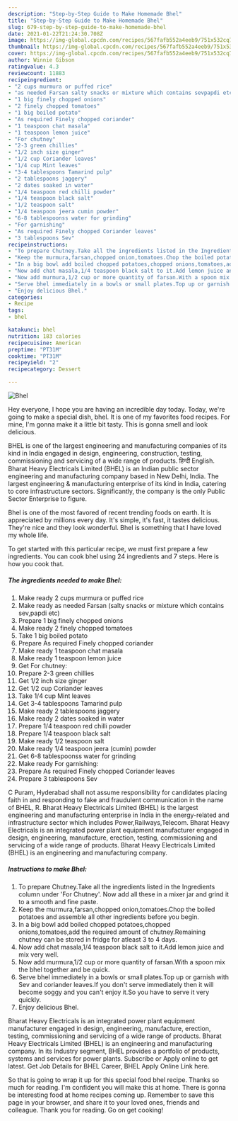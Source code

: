 ```yaml
---
description: "Step-by-Step Guide to Make Homemade Bhel"
title: "Step-by-Step Guide to Make Homemade Bhel"
slug: 679-step-by-step-guide-to-make-homemade-bhel
date: 2021-01-22T21:24:30.708Z
image: https://img-global.cpcdn.com/recipes/567fafb552a4eeb9/751x532cq70/bhel-recipe-main-photo.jpg
thumbnail: https://img-global.cpcdn.com/recipes/567fafb552a4eeb9/751x532cq70/bhel-recipe-main-photo.jpg
cover: https://img-global.cpcdn.com/recipes/567fafb552a4eeb9/751x532cq70/bhel-recipe-main-photo.jpg
author: Winnie Gibson
ratingvalue: 4.3
reviewcount: 11883
recipeingredient:
- "2 cups murmura or puffed rice"
- "as needed Farsan salty snacks or mixture which contains sevpapdi etc"
- "1 big finely chopped onions"
- "2 finely chopped tomatoes"
- "1 big boiled potato"
- "As required Finely chopped coriander"
- "1 teaspoon chat masala"
- "1 teaspoon lemon juice"
- "For chutney"
- "2-3 green chillies"
- "1/2 inch size ginger"
- "1/2 cup Coriander leaves"
- "1/4 cup Mint leaves"
- "3-4 tablespoons Tamarind pulp"
- "2 tablespoons jaggery"
- "2 dates soaked in water"
- "1/4 teaspoon red chilli powder"
- "1/4 teaspoon black salt"
- "1/2 teaspoon salt"
- "1/4 teaspoon jeera cumin powder"
- "6-8 tablespoonss water for grinding"
- "For garnishing"
- "As required Finely chopped Coriander leaves"
- "3 tablespoons Sev"
recipeinstructions:
- "To prepare Chutney.Take all the ingredients listed in the Ingredients column under &#39;For Chutney&#39;. Now add all these in a mixer jar and grind it to a smooth and fine paste."
- "Keep the murmura,farsan,chopped onion,tomatoes.Chop the boiled potatoes and assemble all other ingredients before you begin."
- "In a big bowl add boiled chopped potatoes,chopped onions,tomatoes,add the required amount of chutney.Remaining chutney can be stored in fridge for atleast 3 to 4 days."
- "Now add chat masala,1/4 teaspoon black salt to it.Add lemon juice and mix very well."
- "Now add murmura,1/2 cup or more quantity of farsan.With a spoon mix the bhel together and be quick."
- "Serve bhel immediately in a bowls or small plates.Top up or garnish with Sev and coriander leaves.If you don&#39;t serve immediately then it will become soggy and you can&#39;t enjoy it.So you have to serve it very quickly."
- "Enjoy delicious Bhel."
categories:
- Recipe
tags:
- bhel

katakunci: bhel 
nutrition: 183 calories
recipecuisine: American
preptime: "PT31M"
cooktime: "PT31M"
recipeyield: "2"
recipecategory: Dessert

---
```



![Bhel](https://img-global.cpcdn.com/recipes/567fafb552a4eeb9/751x532cq70/bhel-recipe-main-photo.jpg)

Hey everyone, I hope you are having an incredible day today. Today, we're going to make a special dish, bhel. It is one of my favorites food recipes. For mine, I'm gonna make it a little bit tasty. This is gonna smell and look delicious.

BHEL is one of the largest engineering and manufacturing companies of its kind in India engaged in design, engineering, construction, testing, commissioning and servicing of a wide range of products. हिन्दी English. Bharat Heavy Electricals Limited (BHEL) is an Indian public sector engineering and manufacturing company based in New Delhi, India. The largest engineering &amp; manufacturing enterprise of its kind in India, catering to core infrastructure sectors. Significantly, the company is the only Public Sector Enterprise to figure.

Bhel is one of the most favored of recent trending foods on earth. It is appreciated by millions every day. It's simple, it's fast, it tastes delicious. They're nice and they look wonderful. Bhel is something that I have loved my whole life.


To get started with this particular recipe, we must first prepare a few ingredients. You can cook bhel using 24 ingredients and 7 steps. Here is how you cook that.

<!--inarticleads1-->

##### The ingredients needed to make Bhel:

1. Make ready 2 cups murmura or puffed rice
1. Make ready as needed Farsan (salty snacks or mixture which contains sev,papdi etc)
1. Prepare 1 big finely chopped onions
1. Make ready 2 finely chopped tomatoes
1. Take 1 big boiled potato
1. Prepare As required Finely chopped coriander
1. Make ready 1 teaspoon chat masala
1. Make ready 1 teaspoon lemon juice
1. Get For chutney:
1. Prepare 2-3 green chillies
1. Get 1/2 inch size ginger
1. Get 1/2 cup Coriander leaves
1. Take 1/4 cup Mint leaves
1. Get 3-4 tablespoons Tamarind pulp
1. Make ready 2 tablespoons jaggery
1. Make ready 2 dates soaked in water
1. Prepare 1/4 teaspoon red chilli powder
1. Prepare 1/4 teaspoon black salt
1. Make ready 1/2 teaspoon salt
1. Make ready 1/4 teaspoon jeera (cumin) powder
1. Get 6-8 tablespoonss water for grinding
1. Make ready For garnishing:
1. Prepare As required Finely chopped Coriander leaves
1. Prepare 3 tablespoons Sev


C Puram, Hyderabad shall not assume responsibility for candidates placing faith in and responding to fake and fraudulent communication in the name of BHEL, R. Bharat Heavy Electricals Limited (BHEL) is the largest engineering and manufacturing enterprise in India in the energy-related and infrastructure sector which includes Power,Railways,Telecom. Bharat Heavy Electricals is an integrated power plant equipment manufacturer engaged in design, engineering, manufacture, erection, testing, commissioning and servicing of a wide range of products. Bharat Heavy Electricals Limited (BHEL) is an engineering and manufacturing company. 

<!--inarticleads2-->

##### Instructions to make Bhel:

1. To prepare Chutney.Take all the ingredients listed in the Ingredients column under &#39;For Chutney&#39;. Now add all these in a mixer jar and grind it to a smooth and fine paste.
1. Keep the murmura,farsan,chopped onion,tomatoes.Chop the boiled potatoes and assemble all other ingredients before you begin.
1. In a big bowl add boiled chopped potatoes,chopped onions,tomatoes,add the required amount of chutney.Remaining chutney can be stored in fridge for atleast 3 to 4 days.
1. Now add chat masala,1/4 teaspoon black salt to it.Add lemon juice and mix very well.
1. Now add murmura,1/2 cup or more quantity of farsan.With a spoon mix the bhel together and be quick.
1. Serve bhel immediately in a bowls or small plates.Top up or garnish with Sev and coriander leaves.If you don&#39;t serve immediately then it will become soggy and you can&#39;t enjoy it.So you have to serve it very quickly.
1. Enjoy delicious Bhel.


Bharat Heavy Electricals is an integrated power plant equipment manufacturer engaged in design, engineering, manufacture, erection, testing, commissioning and servicing of a wide range of products. Bharat Heavy Electricals Limited (BHEL) is an engineering and manufacturing company. In its Industry segment, BHEL provides a portfolio of products, systems and services for power plants. Subscribe or Apply online to get latest. Get Job Details for BHEL Career, BHEL Apply Online Link here. 

So that is going to wrap it up for this special food bhel recipe. Thanks so much for reading. I'm confident you will make this at home. There is gonna be interesting food at home recipes coming up. Remember to save this page in your browser, and share it to your loved ones, friends and colleague. Thank you for reading. Go on get cooking!
